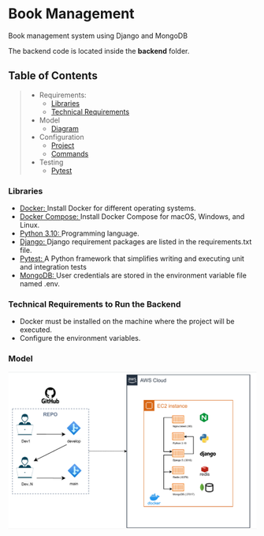 # Book Management

Book management system using Django and MongoDB

The backend code is located inside the **backend** folder.


## Table of Contents

> * Requirements:
>   * [Libraries](#libraries)
>   * [Technical Requirements](#technical-requirements-to-run-the-backend)
> * Model
>   * [Diagram](#model)
> * Configuration
>   * [Project](#config)
>   * [Commands](#config)
> * Testing
>   * [Pytest](#testing)


### Libraries

* [Docker: ](https://docs.docker.com/install "View documentation") Install Docker for different operating systems.
* [Docker Compose: ](https://docs.docker.com/compose/install/ "View documentation") Install Docker Compose for macOS, Windows, and Linux.
* [Python 3.10: ](https://www.python.org/ "View documentation") Programming language.
* [Django: ](https://www.djangoproject.com/ "View documentation") Django requirement packages are listed in the requirements.txt file.
* [Pytest: ](https://docs.pytest.org// "View documentation") A Python framework that simplifies writing and executing unit and integration tests
* [MongoDB: ](https://www.postgresql.org/ "View documentation") User credentials are stored in the environment variable file named .env.


### Technical Requirements to Run the Backend
- Docker must be installed on the machine where the project will be executed.
- Configure the environment variables.

### Model

![model](docs/img/arq.png?raw=true "Arquitectura")